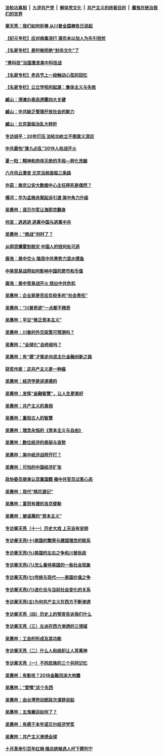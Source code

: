 

####  [法轮功真相](../../../../basic/blob/master/README.md?t=06281402) &nbsp;|&nbsp; [九评共产党](../../../../9ping.md/blob/master/README.md?t=06281402) &nbsp;|&nbsp; [解体党文化](../../../../jtdwh.md/blob/master/README.md?t=06281402)  &nbsp;|&nbsp; [共产主义的终极目的](../../../../gczydzjmd.md/blob/master/README.md?t=06281402) &nbsp;|&nbsp; [魔鬼在统治我们的世界](../../../../mgztzwmdsj.md/blob/master/README.md?t=06281402) 

#### [章天亮：我们如何祈祷 从川普全国祷告日说起](../pages/nsc423/n11944627.md?t=06281402) 

#### [【纪元专栏】应对病毒流行 渥京未以加人为先引担忧](../pages/nsc423/n11875714.md?t=06281402) 

#### [【名家专栏】是时候拒绝“封杀文化”了](../pages/nsc423/n11814093.md?t=06281402) 

#### [“黑科技”治国激发美中科技战](../pages/nsc423/n11638056.md?t=06281402) 

#### [【名家专栏】老兵节上一段触动心弦的回忆](../pages/nsc423/n11646016.md?t=06281402) 

#### [【名家专栏】公立学校的起源：集体主义与失败](../pages/nsc423/n11601833.md?t=06281402) 

#### [臧山：港澳办表态透露四大关键](../pages/nsc423/n11421628.md?t=06281402) 

#### [臧山：中共缺乏管理开放社会的能力](../pages/nsc423/n11407457.md?t=06281402) 

#### [臧山：北京面临治乱大转折](../pages/nsc423/n11406895.md?t=06281402) 

#### [专访胡平：20年打压 法轮功屹立不倒意义深远](../pages/nsc423/n11398800.md?t=06281402) 

#### [中共最怕“逢九必乱”2019人权战开火](../pages/nsc423/n11385248.md?t=06281402) 

#### [夏一阳：精神和肉体灭绝的手段—转化洗脑](../pages/nsc423/n11368250.md?t=06281402) 

#### [六月风云激变 北京当局面临三条路](../pages/nsc423/n11313668.md?t=06281402) 

#### [许茹：南京公安大数据中心主任猝死是偶然？](../pages/nsc423/n11064744.md?t=06281402) 

#### [横河：华为孟晚舟案起诉引渡 美中角力升级](../pages/nsc423/n11027230.md?t=06281402) 

#### [吴惠林：诺贝尔奖让海耶克翻身](../pages/nsc423/n10890049.md?t=06281402) 

#### [何坚：逃逃逃 逃离中国与逃离中共](../pages/nsc423/n10592891.md?t=06281402) 

#### [吴惠林：“商战”何时了？](../pages/nsc423/n10573558.md?t=06281402) 

#### [从网贷爆雷到股灾 中国人的钱何处可逃](../pages/nsc423/n10572800.md?t=06281402) 

#### [唐浩：美中交火 隐现中共黑势力混水摸鱼](../pages/nsc423/n10544040.md?t=06281402) 

#### [中美贸易战将如何影响中国的房市和币值](../pages/nsc423/n10543697.md?t=06281402) 

#### [唐浩：美中贸易战开火 烧出中共危机](../pages/nsc423/n10540126.md?t=06281402) 

#### [吴惠林：企业家是否应负较多的“社会责任”](../pages/nsc423/n10535022.md?t=06281402) 

#### [吴惠林：“川普奇迹”一点都不稀奇](../pages/nsc423/n10512808.md?t=06281402) 

#### [吴惠林：平议“修正资本主义”](../pages/nsc423/n10495724.md?t=06281402) 

#### [吴惠林：川普的外交政策可预测吗？](../pages/nsc423/n10462387.md?t=06281402) 

#### [吴惠林：“全球化”会终结吗？](../pages/nsc423/n10452838.md?t=06281402) 

#### [吴惠林：有“德”才能走向民主化金融创新之路](../pages/nsc423/n10432292.md?t=06281402) 

#### [获奖作家：这共产主义是一种癌](../pages/nsc423/n10431541.md?t=06281402) 

#### [吴惠林：经济学是讲道德的](../pages/nsc423/n10398014.md?t=06281402) 

#### [吴惠林：发挥“金融智慧”，让人生更美好](../pages/nsc423/n10375019.md?t=06281402) 

#### [吴惠林：共产主义的真相](../pages/nsc423/n10351394.md?t=06281402) 

#### [吴惠林：重拾古人的智慧](../pages/nsc423/n10337691.md?t=06281402) 

#### [吴惠林：理念永恒的《资本主义与自由》](../pages/nsc423/n10316274.md?t=06281402) 

#### [吴惠林：数位经济的美丽与哀愁](../pages/nsc423/n10292946.md?t=06281402) 

#### [吴惠林：美中经济战将开打？](../pages/nsc423/n10258825.md?t=06281402) 

#### [吴惠林：可怕的中国经济扩张](../pages/nsc423/n10219147.md?t=06281402) 

#### [政协委员提承认双重国籍 揭中共官员过客心态](../pages/nsc423/n10208809.md?t=06281402) 

#### [吴惠林：现代“桃花源记”](../pages/nsc423/n10185234.md?t=06281402) 

#### [吴惠林：富而有德的洛克斐勒](../pages/nsc423/n10142264.md?t=06281402) 

#### [吴惠林：被诬蔑的“资本主义”](../pages/nsc423/n10124816.md?t=06281402) 

#### [专访章天亮（十一）历史大戏 上天自有安排](../pages/nsc423/n10094905.md?t=06281402) 

#### [专访章天亮(十)美国的繁荣与建国理念的联系](../pages/nsc423/n10094899.md?t=06281402) 

#### [专访章天亮(九)美国的左右之争和川普执政](../pages/nsc423/n10094889.md?t=06281402) 

#### [专访章天亮(八)怎么看待美国的一些社会现象](../pages/nsc423/n10094857.md?t=06281402) 

#### [专访章天亮(七)传统与现代——美国价值之争](../pages/nsc423/n10093140.md?t=06281402) 

#### [专访章天亮(六)进化论与当前社会变化的关系](../pages/nsc423/n10092036.md?t=06281402) 

#### [专访章天亮(五)为何共产主义在西方不断渗透](../pages/nsc423/n10083620.md?t=06281402) 

#### [专访章天亮（四）历史上的预言告诉我们什么](../pages/nsc423/n10083606.md?t=06281402) 

#### [专访章天亮（三）左派在西方渗透的三领域](../pages/nsc423/n10081115.md?t=06281402) 

#### [吴惠林：工会的形成及其功能](../pages/nsc423/n10080633.md?t=06281402) 

#### [专访章天亮（二）什么人和组织让人背离神](../pages/nsc423/n10076637.md?t=06281402) 

#### [专访章天亮（一）不同民族的三个共同记忆](../pages/nsc423/n10074188.md?t=06281402) 

#### [吴惠林：有影呒？2018金融泡沫大地震](../pages/nsc423/n10040534.md?t=06281402) 

#### [吴惠林：“爱情”这个东西](../pages/nsc423/n10019423.md?t=06281402) 

#### [吴惠林：由台湾劳动部政次请辞说起](../pages/nsc423/n9979679.md?t=06281402) 

#### [吴惠林：五鬼搬运如何了？](../pages/nsc423/n9925338.md?t=06281402) 

#### [吴惠林：有感于本年诺贝尔经济学奖](../pages/nsc423/n9871883.md?t=06281402) 

#### [吴惠林：共产主义渗透全球](../pages/nsc423/n9812748.md?t=06281402) 

#### [十月革命引百年红祸 俄总统候选人吁下葬列宁](../pages/nsc423/n9810182.md?t=06281402) 

